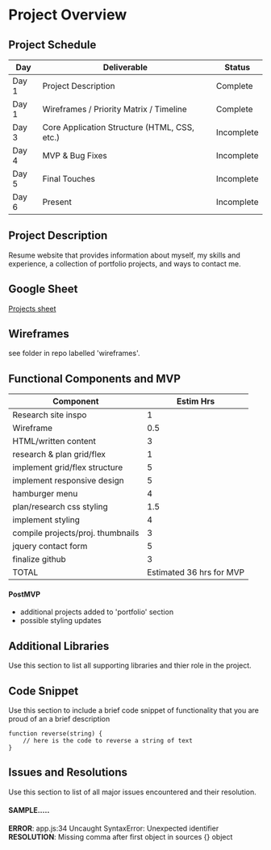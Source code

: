 # Project Overview

## Project Schedule

|  Day | Deliverable | Status
|---|---| ---|
|Day 1| Project Description | Complete
|Day 1| Wireframes / Priority Matrix / Timeline | Complete
|Day 3| Core Application Structure (HTML, CSS, etc.) | Incomplete
|Day 4| MVP & Bug Fixes | Incomplete
|Day 5| Final Touches | Incomplete
|Day 6| Present | Incomplete


## Project Description

Resume website that provides information about myself, my skills and experience, a collection of portfolio projects, and ways to contact me.

## Google Sheet
[Projects sheet](https://docs.google.com/spreadsheets/d/12v_YzgGL2VG3RbD5zB9MNSG7C_N9-zk2MuZrZR8zqUQ/edit?usp=sharing)

## Wireframes

see folder in repo labelled 'wireframes'.


## Functional Components and MVP

|Component 	|       Estim Hrs	
| ---| --- | 
|Research site inspo  |                            1
|Wireframe            |                           0.5
|HTML/written content  |                       3
|research & plan grid/flex    |                    1
|implement grid/flex structure |                   5
|implement responsive design   |                   5
|hamburger menu     |                              4
|plan/research css styling   |                     1.5
|implement styling       |                         4
|compile projects/proj. thumbnails  |              3
|jquery contact form        |                      5
|finalize github      |                            3         
| TOTAL |  Estimated 36 hrs for MVP

#### PostMVP 

- additional projects added to 'portfolio' section
- possible styling updates

## Additional Libraries
 Use this section to list all supporting libraries and thier role in the project. 

## Code Snippet

Use this section to include a brief code snippet of functionality that you are proud of an a brief description  

```
function reverse(string) {
	// here is the code to reverse a string of text
}
```

## Issues and Resolutions
 Use this section to list of all major issues encountered and their resolution.

#### SAMPLE.....
**ERROR**: app.js:34 Uncaught SyntaxError: Unexpected identifier                                
**RESOLUTION**: Missing comma after first object in sources {} object
